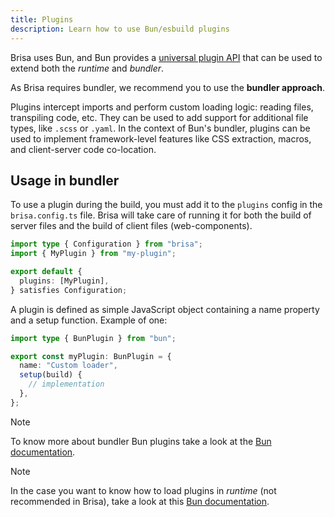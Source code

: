 ```yaml
---
title: Plugins
description: Learn how to use Bun/esbuild plugins
---
```


Brisa uses Bun, and Bun provides a [universal plugin API](https://bun.sh/docs/runtime/plugins) that can be used to extend both the _runtime_ and _bundler_.

As Brisa requires bundler, we recommend you to use the **bundler approach**.

Plugins intercept imports and perform custom loading logic: reading files, transpiling code, etc. They can be used to add support for additional file types, like `.scss` or `.yaml`. In the context of Bun's bundler, plugins can be used to implement framework-level features like CSS extraction, macros, and client-server code co-location.

## Usage in bundler

To use a plugin during the build, you must add it to the `plugins` config in the `brisa.config.ts` file. Brisa will take care of running it for both the build of server files and the build of client files (web-components).

```ts filename="brisa.config.ts"
import type { Configuration } from "brisa";
import { MyPlugin } from "my-plugin";

export default {
  plugins: [MyPlugin],
} satisfies Configuration;
```

A plugin is defined as simple JavaScript object containing a name property and a setup function. Example of one:

```ts filename="my-plugin.ts"
import type { BunPlugin } from "bun";

export const myPlugin: BunPlugin = {
  name: "Custom loader",
  setup(build) {
    // implementation
  },
};
```

> [!NOTE]
>
> To know more about bundler Bun plugins take a look at the [Bun documentation](https://bun.sh/docs/bundler/plugins).

> [!NOTE]
>
> In the case you want to know how to load plugins in _runtime_ (not recommended in Brisa), take a look at this [Bun documentation](https://bun.sh/docs/runtime/plugins).
